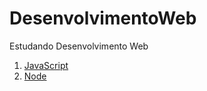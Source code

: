 # DesenvolvimentoWeb
Estudando Desenvolvimento Web

1. [JavaScript](1_java_script)
2. [Node](2_node_js)
